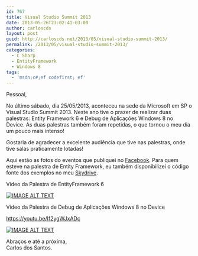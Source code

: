 ```yaml
---
id: 767
title: Visual Studio Summit 2013
date: 2013-05-26T23:02:41-03:00
author: carloscds
layout: post
guid: http://carloscds.net/2013/05/visual-studio-summit-2013/
permalink: /2013/05/visual-studio-summit-2013/
categories:
  - C Sharp
  - EntityFramework
  - Windows 8
tags:
  - 'msdn;c#;ef codefirst; ef'
---
```

Pessoal,

No último sábado, dia 25/05/2013, aconteceu na sede da Microsoft em SP o Visual Studio Summit 2013. Neste ano tive o prazer de realizar duas palestras: Entity Framework 6 e Debug de Aplicações Windows 8 no Device. As duas palestras também foram repetidas, o que tornou o meu dia um pouco mais intenso!

Gostaria de agradecer a excelente audiência que tive nas palestras, onde tive salas praticamente lotadas!

Aqui estão as fotos do eventos que publiquei no [Facebook](https://www.facebook.com/media/set/?set=a.10201215917699321.1073741826.1212382196&type=1&l=aba2e427bb). Para quem esteve na palestra de Entity Framework, eu também disponibilizei o código fonte dos exemplos no meu [Skydrive](https://skydrive.live.com/?cid=fd3250d50a81a829&id=FD3250D50A81A829%212267&authkey=!AOb-98u8MfUSD5w).

Vídeo da Palestra de EntityFramework 6

[![IMAGE ALT TEXT](http://img.youtube.com/vi/9nhs2cfNfOI/0.jpg)](http://www.youtube.com/watch?v=9nhs2cfNfOI "Vídeo da Palestra de EntityFramework 6")

Vídeo da Palestra de Debug de Aplicações Windows 8 no Device 

https://youtu.be/If2ygWJxADc

[![IMAGE ALT TEXT](http://img.youtube.com/vi/If2ygWJxADc/0.jpg)](http://www.youtube.com/watch?v=If2ygWJxADc "Vídeo da Palestra de EntityFramework 6")

Abraços e até a próxima,  
Carlos dos Santos.